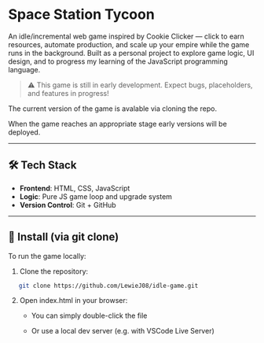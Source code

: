 # Space Station Tycoon

An idle/incremental web game inspired by Cookie Clicker — click to earn resources, automate production, and scale up your empire while the game runs in the background. Built as a personal project to explore game logic, UI design, and to progress my learning of the JavaScript programming language.

> ⚠️ This game is still in early development. Expect bugs, placeholders, and features in progress!

The current version of the game is avalable via cloning the repo.

When the game reaches an appropriate stage early versions will be deployed.

---

## 🛠 Tech Stack

- **Frontend**: HTML, CSS, JavaScript  
- **Logic**: Pure JS game loop and upgrade system  
- **Version Control**: Git + GitHub  

---

## 🚀 Install (via git clone)

To run the game locally:

1. Clone the repository:
```bash
   git clone https://github.com/LewieJ08/idle-game.git
```

2. Open index.html in your browser:

   - You can simply double-click the file

   - Or use a local dev server (e.g. with VSCode Live Server)